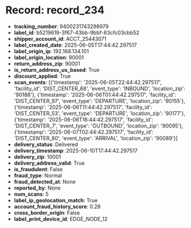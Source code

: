 # Record: record_234

- **tracking_number**: 9400231743298979
- **label_id**: b5219619-3f67-43bb-9bbf-83cfc03cbb52
- **shipper_account_id**: ACCT_25443071
- **label_created_date**: 2025-06-05T17:44:42.297517
- **label_origin_ip**: 192.168.134.101
- **label_origin_location**: 90001
- **return_address_zip**: 90001
- **is_return_address_us_based**: True
- **discount_applied**: True
- **scan_events**: [{'timestamp': '2025-06-05T22:44:42.297517', 'facility_id': 'DIST_CENTER_68', 'event_type': 'INBOUND', 'location_zip': '90188'}, {'timestamp': '2025-06-06T01:44:42.297517', 'facility_id': 'DIST_CENTER_97', 'event_type': 'DEPARTURE', 'location_zip': '90155'}, {'timestamp': '2025-06-06T11:44:42.297517', 'facility_id': 'DIST_CENTER_53', 'event_type': 'DEPARTURE', 'location_zip': '90177'}, {'timestamp': '2025-06-06T16:44:42.297517', 'facility_id': 'DIST_CENTER_7', 'event_type': 'OUTBOUND', 'location_zip': '90095'}, {'timestamp': '2025-06-07T02:44:42.297517', 'facility_id': 'DIST_CENTER_80', 'event_type': 'ARRIVAL', 'location_zip': '90089'}]
- **delivery_status**: Delivered
- **delivery_timestamp**: 2025-06-10T17:44:42.297517
- **delivery_zip**: 10001
- **delivery_address_valid**: True
- **is_fraudulent**: False
- **fraud_type**: Normal
- **fraud_detected_at**: None
- **reported_by**: None
- **num_scans**: 5
- **label_ip_geolocation_match**: True
- **account_fraud_history_score**: 0.28
- **cross_border_origin**: False
- **label_print_device_id**: EDGE_NODE_12